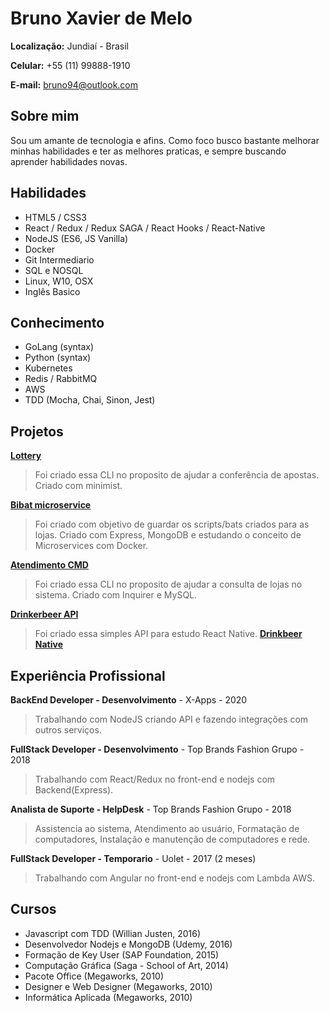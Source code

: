 
# Bruno Xavier de Melo

**Localização:** Jundiaí - Brasil

**Celular:** +55 (11) 99888-1910

**E-mail:** bruno94@outlook.com

## Sobre mim
Sou um amante de tecnologia e afins. Como foco busco bastante melhorar minhas habilidades e ter as melhores praticas, e sempre buscando aprender habilidades novas.

## Habilidades

* HTML5 / CSS3
* React / Redux / Redux SAGA / React Hooks / React-Native
* NodeJS (ES6, JS Vanilla)
* Docker
* Git Intermediario
* SQL e NOSQL
* Linux, W10, OSX
* Inglês Basico

## Conhecimento
* GoLang (syntax)
* Python (syntax)
* Kubernetes
* Redis / RabbitMQ
* AWS
* TDD (Mocha, Chai, Sinon, Jest)

## Projetos

**[Lottery](https://github.com/brunooomelo/lottery)**
> Foi criado essa CLI no proposito de ajudar a conferência de apostas. Criado com minimist.

**[Bibat microservice](https://github.com/brunooomelo/bibat-microservice)**
> Foi criado com objetivo de guardar os scripts/bats criados para as lojas. Criado com Express, MongoDB e estudando o conceito de Microservices com Docker.

**[Atendimento CMD](https://github.com/brunooomelo/atendimentocmd)**
> Foi criado essa CLI no proposito de ajudar a consulta de lojas no sistema. Criado com Inquirer e MySQL.

**[Drinkerbeer API](https://github.com/brunooomelo/drinkbeer)**
> Foi criado essa simples API para estudo React Native. **[Drinkbeer Native](https://github.com/brunooomelo/drinkbeer-native)**



## Experiência Profissional

**BackEnd Developer - Desenvolvimento** - X-Apps - 2020
> Trabalhando com NodeJS criando API e fazendo integrações com outros serviços.

**FullStack Developer - Desenvolvimento** - Top Brands Fashion Grupo - 2018
> Trabalhando com React/Redux no front-end e nodejs com Backend(Express).

**Analista de Suporte - HelpDesk** - Top Brands Fashion Grupo - 2018
> Assistencia ao sistema, Atendimento ao usuário, Formatação de computadores, Instalação e manutenção de computadores e rede.

**FullStack Developer - Temporario** - Uolet - 2017 (2 meses)
> Trabalhando com Angular no front-end e nodejs com Lambda AWS.

## Cursos
* Javascript com TDD (Willian Justen, 2016)
* Desenvolvedor Nodejs e MongoDB (Udemy, 2016)
* Formação de Key User (SAP Foundation, 2015)
* Computação Gráfica (Saga - School of Art, 2014)
* Pacote Office (Megaworks, 2010)
* Designer e Web Designer (Megaworks, 2010)
* Informática Aplicada (Megaworks, 2010)
